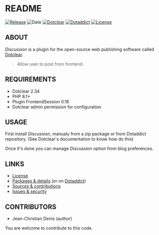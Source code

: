 # README

[![Release](https://img.shields.io/github/v/release/jcdenis/Discussion?color=lightblue)](https://github.com/JcDenis/Discussion/releases)
![Date](https://img.shields.io/github/release-date/jcdenis/Discussion?color=red)
[![Dotclear](https://img.shields.io/badge/dotclear-v2.33-137bbb.svg)](https://fr.dotclear.org/download)
[![Dotaddict](https://img.shields.io/badge/dotaddict-official-9ac123.svg)](https://plugins.dotaddict.org/dc2/details/Discussion)
[![License](https://img.shields.io/github/license/jcdenis/Discussion?color=white)](https://github.com/JcDenis/Discussion/blob/master/LICENSE)

## ABOUT

_Discussion_ is a plugin for the open-source web publishing software called [Dotclear](https://www.dotclear.org).

> Allow user to post from frontend.

## REQUIREMENTS

* Dotclear 2.34
* PHP 8.1+
* Plugin FrontendSession 0.18
* Dotclear admin permission for configuration

## USAGE

First install _Discussion_, manualy from a zip package or from 
Dotaddict repository. (See Dotclear's documentation to know how do this)

Once it's done you can manage Discussion option from blog preferences.

## LINKS

* [License](https://github.com/JcDenis/Discussion/blob/master/LICENSE)
* [Packages & details](https://github.com/JcDenis/Discussion/releases) (or on [Dotaddict](https://plugins.dotaddict.org/dc2/details/Discussion))
* [Sources & contributions](https://github.com/JcDenis/Discussion)
* [Issues & security](https://github.com/JcDenis/Discussion/issues)

## CONTRIBUTORS

* Jean-Christian Denis (author)

You are welcome to contribute to this code.
